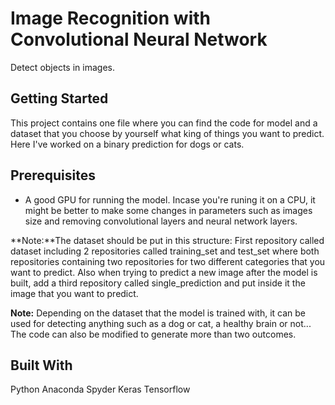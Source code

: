 # Image Recognition with Convolutional Neural Network
Detect objects in images.
## Getting Started
This project contains one file where you can find the code for model and a dataset that you choose by yourself what king of things you want to predict. Here I've worked on a binary prediction for dogs or cats.

## Prerequisites
* A good GPU for running the model. Incase you're runing it on a CPU, it might be better to make some changes in parameters such as images size and removing convolutional layers and neural network layers.   

**Note:**The dataset should be put in this structure:
First repository called dataset including 2 repositories called training_set and test_set where both repositories containing two repositories for two different categories that you want to predict. Also when trying to predict a new image after the model is built, add a third repository called single_prediction and put inside it the image that you want to predict.

**Note:** Depending on the dataset that the model is trained with, it can be used for detecting anything such as a dog or cat, a healthy brain or not... The code can also be modified to generate more than two outcomes.

## Built With
Python
Anaconda Spyder
Keras
Tensorflow
